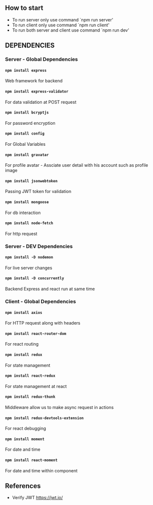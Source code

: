 ## How to start

- To run server only use command `npm run server'
- To run client only use command `npm run client'
- To run both server and client use command `npm run dev'

## DEPENDENCIES

### Server - Global Dependencies

#### `npm install express`

Web framework for backend

#### `npm install express-validator`

For data validation at POST request

#### `npm install bcryptjs`

For password encryption

#### `npm install config`

For Global Variables

#### `npm install gravatar`

For profile avatar - Assciate user detail with his account such as profile image

#### `npm install jsonwebtoken`

Passing JWT token for validation

#### `npm install mongoose`

For db interaction

#### `npm install node-fetch`

For http request

### Server - DEV Dependencies

#### `npm install -D nodemon`

For live server changes

#### `npm install -D concurrently`

Backend Express and react run at same time

### Client - Global Dependencies

#### `npm install axios`

For HTTP request along with headers

#### `npm install react-router-dom`

For react routing

#### `npm install redux`

For state management

#### `npm install react-redux`

For state management at react

#### `npm install redux-thunk`

Middleware allow us to make async request in actions

#### `npm install redux-devtools-extension`

For react debugging

#### `npm install moment`

For date and time

#### `npm install react-moment`

For date and time within component

## References

- Verify JWT
  https://jwt.io/
